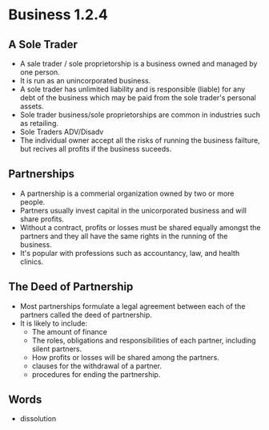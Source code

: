 # Business 1.2.4
## A Sole Trader
+ A sale trader / sole proprietorship is a business owned and managed by one person.
+ It is run as an unincorporated business.
+ A sole trader has unlimited liability and is responsible (liable) for any debt of the business which may be paid from the sole trader's personal assets.
+ Sole trader business/sole proprietorships are common in industries such as retailing.
+ Sole Traders ADV/Disadv
+ The individual owner accept all the risks of running the business failture, but recives all profits if the business suceeds.

## Partnerships
+ A partnership is a commerial organization owned by two or more people.
+ Partners usually invest capital in the unicorporated business and will share profits.
+ Without a contract, profits or losses must be shared equally amongst the partners and they all have the same rights in the running of the business.
+ It's popular with professions such as accountancy, law, and health clinics.
## The Deed of Partnership
+ Most partnerships formulate a legal agreement between each of the partners called the deed of partnership.
+ It is likely to include:
   + The amount of finance 
   + The roles, obligations and responsibilities of each partner, including silent partners.
   + How profits or losses will be shared among the partners.
   + clauses for the withdrawal of a partner.
   + procedures for ending the partnership.
## Words
+ dissolution